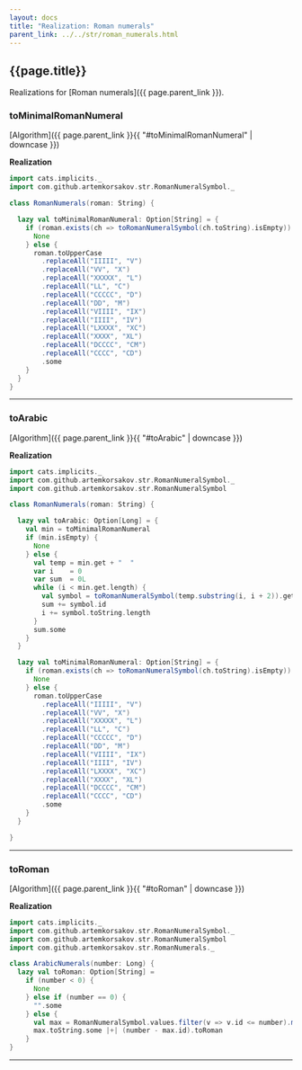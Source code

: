 ```yaml
---
layout: docs
title: "Realization: Roman numerals"
parent_link: ../../str/roman_numerals.html
---
```


## {{page.title}}

Realizations for [Roman numerals]({{ page.parent_link }}).

### toMinimalRomanNumeral

[Algorithm]({{ page.parent_link }}{{ "#toMinimalRomanNumeral" | downcase }})

**Realization**
```scala
import cats.implicits._
import com.github.artemkorsakov.str.RomanNumeralSymbol._

class RomanNumerals(roman: String) {

  lazy val toMinimalRomanNumeral: Option[String] = {
    if (roman.exists(ch => toRomanNumeralSymbol(ch.toString).isEmpty)) {
      None
    } else {
      roman.toUpperCase
        .replaceAll("IIIII", "V")
        .replaceAll("VV", "X")
        .replaceAll("XXXXX", "L")
        .replaceAll("LL", "C")
        .replaceAll("CCCCC", "D")
        .replaceAll("DD", "M")
        .replaceAll("VIIII", "IX")
        .replaceAll("IIII", "IV")
        .replaceAll("LXXXX", "XC")
        .replaceAll("XXXX", "XL")
        .replaceAll("DCCCC", "CM")
        .replaceAll("CCCC", "CD")
        .some
    }
  }
}
```

---

### toArabic

[Algorithm]({{ page.parent_link }}{{ "#toArabic" | downcase }})

**Realization**
```scala
import cats.implicits._
import com.github.artemkorsakov.str.RomanNumeralSymbol._
import com.github.artemkorsakov.str.RomanNumeralSymbol

class RomanNumerals(roman: String) {

  lazy val toArabic: Option[Long] = {
    val min = toMinimalRomanNumeral
    if (min.isEmpty) {
      None
    } else {
      val temp = min.get + "  "
      var i    = 0
      var sum  = 0L
      while (i < min.get.length) {
        val symbol = toRomanNumeralSymbol(temp.substring(i, i + 2)).get
        sum += symbol.id
        i += symbol.toString.length
      }
      sum.some
    }
  }

  lazy val toMinimalRomanNumeral: Option[String] = {
    if (roman.exists(ch => toRomanNumeralSymbol(ch.toString).isEmpty)) {
      None
    } else {
      roman.toUpperCase
        .replaceAll("IIIII", "V")
        .replaceAll("VV", "X")
        .replaceAll("XXXXX", "L")
        .replaceAll("LL", "C")
        .replaceAll("CCCCC", "D")
        .replaceAll("DD", "M")
        .replaceAll("VIIII", "IX")
        .replaceAll("IIII", "IV")
        .replaceAll("LXXXX", "XC")
        .replaceAll("XXXX", "XL")
        .replaceAll("DCCCC", "CM")
        .replaceAll("CCCC", "CD")
        .some
    }
  }

}
```

---

### toRoman

[Algorithm]({{ page.parent_link }}{{ "#toRoman" | downcase }})

**Realization**
```scala
import cats.implicits._
import com.github.artemkorsakov.str.RomanNumeralSymbol._
import com.github.artemkorsakov.str.RomanNumeralSymbol
import com.github.artemkorsakov.str.RomanNumerals._

class ArabicNumerals(number: Long) {
  lazy val toRoman: Option[String] =
    if (number < 0) {
      None
    } else if (number == 0) {
      "".some
    } else {
      val max = RomanNumeralSymbol.values.filter(v => v.id <= number).maxBy(_.id)
      max.toString.some |+| (number - max.id).toRoman
    }
}
```

---
